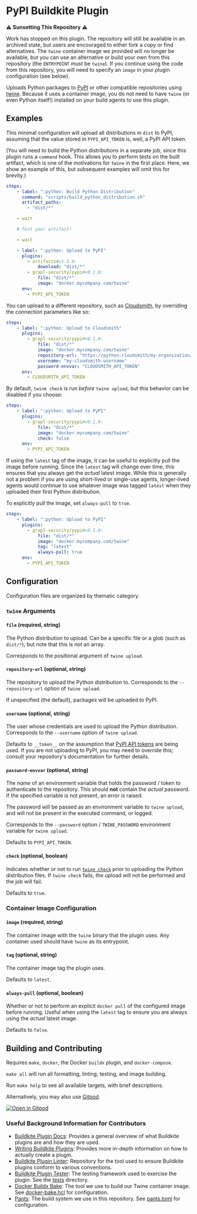 # PyPI Buildkite Plugin

:warning: **Sunsetting This Repository** :warning:

Work has stopped on this plugin. The repository will still be
available in an archived state, but users are encouraged to either
fork a copy or find alternatives. The `twine` container image we
provided will no longer be available, but you can use an alternative
or build your own from this repository (the `ENTRYPOINT` _must_ be
`twine`). If you continue using the code from this repository, you
will need to specify an `image` in your plugin configuration (see
below).

Uploads Python packages to [PyPI](https://pypi.org) or other
compatible repositories using
[twine](https://twine.readthedocs.io/en/stable/). Because it uses a
container image, you do not need to have `twine` (or even Python
itself!) installed on your build agents to use this plugin.

## Examples

This minimal configuration will upload all distributions in `dist` to
PyPI, assuming that the value stored in `PYPI_API_TOKEN` is, well, a
PyPI API token.

(You will need to build the Python distributions in a separate job,
since this plugin runs a `command` hook. This allows you to perform
tests on the built artifact, which is one of the motivations for
`twine` in the first place. Here, we show an example of this, but
subsequent examples will omit this for brevity.)

```yml
steps:
    - label: ":python: Build Python Distribution"
      command: "scripts/build_python_distribution.sh"
      artifact_paths:
        - "dist/*"

    - wait

    # Test your artifact!

    - wait

    - label: ":python: Upload to PyPI"
      plugins:
        - artifacts#v1.5.0:
            download: "dist/*"
        - grapl-security/pypi#v0.1.0:
            file: "dist/*"
            image: "docker.mycompany.com/twine"
      env:
        - PYPI_API_TOKEN
```

You can upload to a different repository, such as
[Cloudsmith](https://cloudsmith.io), by overriding the connection
parameters like so:

```yml
steps:
    - label: ":python: Upload to Cloudsmith"
      plugins:
        - grapl-security/pypi#v0.1.0:
            file: "dist/*"
            image: "docker.mycompany.com/twine"
            repository-url: "https://python.cloudsmith/my-organization/my-repo"
            username: "my-cloudsmith-username"
            password-envvar: "CLOUDSMITH_API_TOKEN"
      env:
        - CLOUDSMITH_API_TOKEN
```

By default, `twine check` is run _before_ `twine upload`, but this
behavior can be disabled if you choose:

```yml
steps:
    - label: ":python: Upload to PyPI"
      plugins:
        - grapl-security/pypi#v0.1.0:
            file: "dist/*"
            image: "docker.mycompany.com/twine"
            check: false
      env:
        - PYPI_API_TOKEN
```

If using the `latest` tag of the image, it can be useful to explicitly
pull the image before running. Since the `latest` tag will change over
time, this ensures that you always get the _actual_ latest
image. While this is generally not a problem if you are using
short-lived or single-use agents, longer-lived agents would continue
to use whatever image was tagged `latest` when they uploaded their first
Python distribution.

To explicitly pull the image, set `always-pull` to `true`.

```yml
steps:
    - label: ":python: Upload to PyPI"
      plugins:
        - grapl-security/pypi#v0.1.0:
            file: "dist/*"
            image: "docker.mycompany.com/twine"
            tag: "latest"
            always-pull: true
      env:
        - PYPI_API_TOKEN
```

## Configuration

Configuration files are organized by thematic category.

### `twine` Arguments

#### `file` (required, string)

The Python distribution to upload. Can be a specific file or a glob
(such as `dist/*`), but note that this is _not_ an array.

Corresponds to the positional argument of `twine upload`.

#### `repository-url` (optional, string)

The repository to upload the Python distribution to. Corresponds to
the `--repository-url` option of `twine upload`.

If unspecified (the default), packages will be uploaded to PyPI.

#### `username` (optional, string)

The user whose credentials are used to upload the Python
distribution. Corresponds to the `--username` option of `twine
upload`.

Defaults to `__token__` on the assumption that [PyPI API
tokens](https://pypi.org/help/#APIs) are being used. If you are not
uploading to PyPI, you may need to override this; consult your
repository's documentation for further details.

#### `password-envvar` (optional, string)

The _name_ of an environment variable that holds the password / token
to authenticate to the repository. This should **not** contain the
_actual_ password. If the specified variable is not present, an error
is raised.

The password will be passed as an environment variable to `twine
upload`, and will not be present in the executed command, or logged.

Corresponds to the `--password` option / `TWINE_PASSWORD` environment
variable for `twine upload`.

Defaults to `PYPI_API_TOKEN`.

#### `check` (optional, boolean)

Indicates whether or not to run [`twine
check`](https://twine.readthedocs.io/en/stable/#twine-check) prior to
uploading the Python distribution files. If `twine check` fails, the
upload will not be performed and the job will fail.

Defaults to `true`.

### Container Image Configuration

#### `image` (required, string)

The container image with the `twine` binary that the plugin uses. Any
container used should have `twine` as its entrypoint.

#### `tag` (optional, string)

The container image tag the plugin uses.

Defaults to `latest`.

#### `always-pull` (optional, boolean)

Whether or not to perform an explicit `docker pull` of the configured
image before running. Useful when using the `latest` tag to ensure you
are always using the _actual_ latest image.

Defaults to `false`.

## Building and Contributing

Requires `make`, `docker`, the Docker `buildx` plugin, and `docker-compose`.

`make all` will run all formatting, linting, testing, and image building.

Run `make help` to see all available targets, with brief descriptions.

Alternatively, you may also use [Gitpod](https://gitpod.io).

[![Open in Gitpod](https://gitpod.io/button/open-in-gitpod.svg)](https://gitpod.io/#https://github.com/grapl-security/pypi-buildkite-plugin)

### Useful Background Information for Contributors

- [Buildkite Plugin Docs](https://buildkite.com/docs/plugins):
  Provides a general overview of what Buildkite plugins are and how
  they are used.
- [Writing Buildkite Plugins](https://buildkite.com/docs/plugins/writing):
  Provides more in-depth information on how to actually create a plugin.
- [Buildkite Plugin Linter](https://github.com/buildkite-plugins/buildkite-plugin-linter):
  Repository for the tool used to ensure Buildkite plugins conform to various conventions.
- [Buildkite Plugin Tester](https://github.com/buildkite-plugins/buildkite-plugin-tester):
  The testing framework used to exercise the plugin. See the [tests](./tests) directory.
- [Docker Buildx Bake](https://docs.docker.com/engine/reference/commandline/buildx_bake/):
  The tool we use to build our Twine container image. See
  [docker-bake.hcl](./docker-bake.hcl) for configuration.
- [Pants](https://pantsbuild.org):
  The build system we use in this repository. See [pants.toml](./pants.toml) for configuration.
